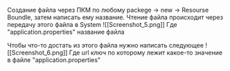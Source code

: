Создание файла через ПКМ по любому packege -> new -> Resourse Boundle, затем написать ему название.
Чтение файла происходит через передачу этого файла в System
![[Screenshot_5.png]]
Где "application.properties" название файла

Чтобы что-то достать из этого файла нужно написать следующее
![[Screenshot_6.png]]
Где url ключ по которому лежит какое-то значение в файле "application.properties"